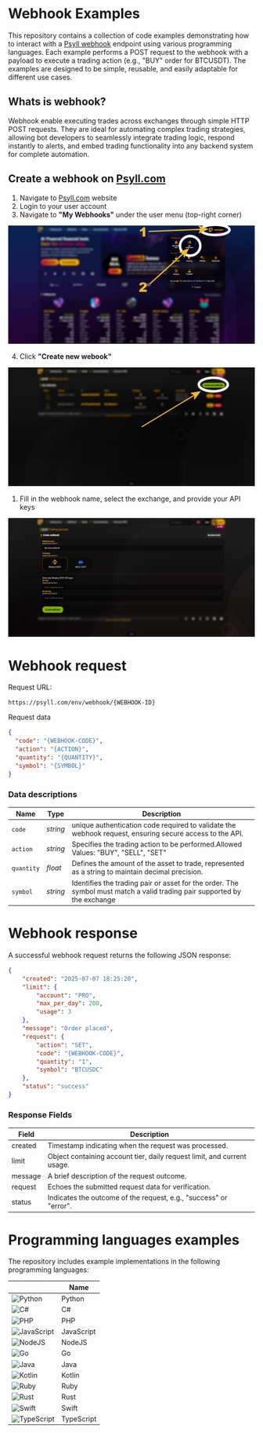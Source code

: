# Webhook Examples

This repository contains a collection of code examples demonstrating how to interact with a [Psyll webhook](https://psyll.com/en/webhok) endpoint  using various programming languages. Each example performs a POST request to the webhook with a payload to execute a trading action (e.g., "BUY" order for BTCUSDT). The examples are designed to be simple, reusable, and easily adaptable for different use cases.

## Whats is webhook?

Webhook enable executing trades across exchanges through simple HTTP POST requests. They are ideal for automating complex trading strategies, allowing bot developers to seamlessly integrate trading logic, respond instantly to alerts, and embed trading functionality into any backend system for complete automation.

## Create a webhook on [Psyll.com](https://psyll.com/en/webhok)

1) Navigate to [Psyll.com](https://psyll.com/en/webhok) website
2) Login to your user account
3) Navigate to **"My Webhooks"** under the user menu (top-right corner)

![alt text](_images/1.png "Title")


4) Click **"Create new webook"**

![alt text](_images/2.png "Title")

1) Fill in the webhook name, select the exchange, and provide your API keys

![alt text](_images/3.png "Title")


# Webhook request

Request URL:

```
https://psyll.com/env/webhook/{WEBHOOK-ID}
```

Request data

```json
{
  "code": "{WEBHOOK-CODE}",
  "action": "{ACTION}",
  "quantity": "{QUANTITY}",
  "symbol": "{SYMBOL}"
}
```


### Data descriptions

| Name | Type | Description |
| -------- | ------- | ------- |
| `code`| *string* |  unique authentication code required to validate the webhook request, ensuring secure access to the API. |
| `action` | *string* | Specifies the trading action to be performed.Allowed Values: "BUY", "SELL", "SET"
| `quantity` | *float* | Defines the amount of the asset to trade, represented as a string to maintain decimal precision.
| `symbol` | *string* | Identifies the trading pair or asset for the order. The symbol must match a valid trading pair supported by the exchange



# Webhook response

A successful webhook request returns the following JSON response:

```json
{
    "created": "2025-07-07 18:25:20",
    "limit": {
        "account": "PRO",
        "max_per_day": 200,
        "usage": 3
    },
    "message": "Order placed",
    "request": {
        "action": "SET",
        "code": "{WEBHOOK-CODE}",
        "quantity": "1",
        "symbol": "BTCUSDC"
    },
    "status": "success"
}

```

### Response Fields


| Field | Description |
|---|---|
created | Timestamp indicating when the request was processed.
limit | Object containing account tier, daily request limit, and current usage.
message | A brief description of the request outcome.
request | Echoes the submitted request data for verification.
status | Indicates the outcome of the request, e.g., "success" or "error".


# Programming languages examples

The repository includes example implementations in the following programming languages:

|     | Name |
| -------- | ------- |
| ![Python](https://img.shields.io/badge/python-3670A0?style=for-the-badge&logo=python&logoColor=ffdd54)  | Python    |
| ![C#](https://img.shields.io/badge/c%23-%23239120.svg?style=for-the-badge&logo=csharp&logoColor=white) | C#     |
| ![PHP](https://img.shields.io/badge/php-%23777BB4.svg?style=for-the-badge&logo=php&logoColor=white)    | PHP    |
| ![JavaScript](https://img.shields.io/badge/javascript-%23323330.svg?style=for-the-badge&logo=javascript&logoColor=%23F7DF1E)    | JavaScript    |
| ![NodeJS](https://img.shields.io/badge/node.js-6DA55F?style=for-the-badge&logo=node.js&logoColor=white)    | NodeJS    |
| ![Go](https://img.shields.io/badge/go-%2300ADD8.svg?style=for-the-badge&logo=go&logoColor=white)    | Go    |
| ![Java](https://img.shields.io/badge/java-%23ED8B00.svg?style=for-the-badge&logo=openjdk&logoColor=white)    | Java    |
| ![Kotlin](https://img.shields.io/badge/kotlin-%237F52FF.svg?style=for-the-badge&logo=kotlin&logoColor=white)    | Kotlin    |
| ![Ruby](https://img.shields.io/badge/ruby-%23CC342D.svg?style=for-the-badge&logo=ruby&logoColor=white)    | Ruby    |
| ![Rust](https://img.shields.io/badge/rust-%23000000.svg?style=for-the-badge&logo=rust&logoColor=white)    | Rust    |
| ![Swift](https://img.shields.io/badge/swift-F54A2A?style=for-the-badge&logo=swift&logoColor=white)    | Swift    |
| ![TypeScript](https://img.shields.io/badge/typescript-%23007ACC.svg?style=for-the-badge&logo=typescript&logoColor=white)    | TypeScript    |

















